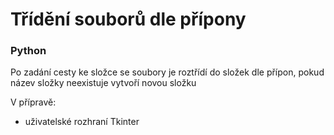 # Třídění souborů dle přípony
### Python
Po zadání cesty ke složce se soubory je roztřídí do složek dle přípon, pokud název složky neexistuje vytvoří novou složku 

V přípravě:
- uživatelské rozhraní Tkinter
 





